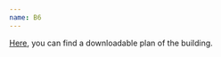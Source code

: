 ```yaml
---
name: B6
---
```


<a href="https://www.unibe.ch/university/campus_and_infrastructure/campus_maps_and_lecture_halls_and_classrooms/building_plans/2_exact_sciences/index_eng.html">
Here</a>,
you can find a downloadable plan of the building.
